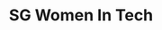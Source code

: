 ---
layout: homepage
title: SG Women In Tech
description: Attracting and Developing Girls and Women in Tech
image: /images/isomer-logo.svg
permalink: /
sections:
    - hero:
        background: /images/sg100wit/SG100WIT-2021-web-banner-2.png
        button: SG100 WIT LIST
        url: https://www.scs.org.sg/sg100wit-2021-list-citations
        key_highlights:
            - title: Girls In Education
              description: Provide girls with more knowledge about tech careers
            - title: Women in Workforce
              description: Encourage mentorship and networking for younger women
            - title: Tech Sector
              description: Engage tech companies and community groups to do more together
    - infopic:
        title: ABOUT US
        subtitle:
        description: An initiative driven by the Infocomm Media Development Authority (IMDA) and supported by community and industry partners, SG Women In Tech aims to attract, retain and develop women talent across a diversity of jobs in the infocomm workforce. Read about our launch <a href="https://www.imda.gov.sg/news-and-events/impact-news/2019/11/Empowering-women-in-tech">here</a>.
        button: 
        url: 
        image: /images/about/AboutUs.jpeg
        alt: About Us

    - infobar:
        subtitle: 
        title: SG Women in Tech Corporate Pledge
        description: <iframe width="560" height="315" src="https://www.youtube.com/embed/3-gyPRqg7CM" frameborder="0" allow="accelerometer; autoplay; clipboard-write; encrypted-media; gyroscope; picture-in-picture" allowfullscreen></iframe><br/><div class="bp-sec-button">Find out more <a href="https://sgtech.org.sg/SGTECH/Web/Initiatives/SG-Women-in-Tech-Company-Pledge/SG-Women-in-Tech-Company-Pledge.aspx" class="bp-sec-button is-inline-block"><span>here</span> <i class="sgds-icon sgds-icon-arrow-right is-size-4" aria-hidden="true"></i></a></div>
        button: 
        url: 
        
    - infobar:
        subtitle: 
        title: Students Ask&colon; Women In Tech
        description: <iframe width="560" height="315" src="https://www.youtube.com/embed/jK6eKQQONKw" frameborder="0" allow="accelerometer; autoplay; clipboard-write; encrypted-media; gyroscope; picture-in-picture" allowfullscreen></iframe><br><iframe width="560" height="315" src="https://www.youtube.com/embed/E1ZO1-GRXJs" frameborder="0" allow="accelerometer; autoplay; clipboard-write; encrypted-media; gyroscope; picture-in-picture" allowfullscreen></iframe><br><iframe width="560" height="315" src="https://www.youtube.com/embed/ae1aZGPsgVg" frameborder="0" allow="accelerometer; autoplay; clipboard-write; encrypted-media; gyroscope; picture-in-picture" allowfullscreen></iframe>
        button: Learn More
        url: /community/students-ask-women-in-tech/ 
        
    - infobar:
        subtitle: 
        title: Our Year In Review
        description: <iframe width="560" height="315" src="https://www.youtube.com/embed/iG-H1ZyYH_o" frameborder="0" allow="accelerometer; autoplay; clipboard-write; encrypted-media; gyroscope; picture-in-picture" allowfullscreen></iframe>
        button: 
        url: 
        
---